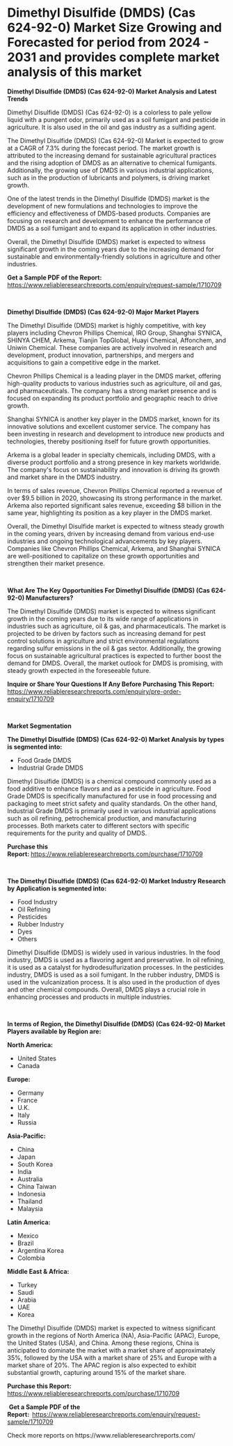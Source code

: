 <p><h1>Dimethyl Disulfide (DMDS) (Cas 624-92-0) Market Size Growing and Forecasted for period from 2024 - 2031 and provides complete market analysis of this market</h1></p><p><strong>Dimethyl Disulfide (DMDS) (Cas 624-92-0) Market Analysis and Latest Trends</strong></p>
<p><p>Dimethyl Disulfide (DMDS) (Cas 624-92-0) is a colorless to pale yellow liquid with a pungent odor, primarily used as a soil fumigant and pesticide in agriculture. It is also used in the oil and gas industry as a sulfiding agent.</p><p>The Dimethyl Disulfide (DMDS) (Cas 624-92-0) Market is expected to grow at a CAGR of 7.3% during the forecast period. The market growth is attributed to the increasing demand for sustainable agricultural practices and the rising adoption of DMDS as an alternative to chemical fumigants. Additionally, the growing use of DMDS in various industrial applications, such as in the production of lubricants and polymers, is driving market growth.</p><p>One of the latest trends in the Dimethyl Disulfide (DMDS) market is the development of new formulations and technologies to improve the efficiency and effectiveness of DMDS-based products. Companies are focusing on research and development to enhance the performance of DMDS as a soil fumigant and to expand its application in other industries.</p><p>Overall, the Dimethyl Disulfide (DMDS) market is expected to witness significant growth in the coming years due to the increasing demand for sustainable and environmentally-friendly solutions in agriculture and other industries.</p></p>
<p><strong>Get a Sample PDF of the Report:&nbsp;</strong> <a href="https://www.reliableresearchreports.com/enquiry/request-sample/1710709">https://www.reliableresearchreports.com/enquiry/request-sample/1710709</a></p>
<p>&nbsp;</p>
<p><strong>Dimethyl Disulfide (DMDS) (Cas 624-92-0) Major Market Players</strong></p>
<p><p>The Dimethyl Disulfide (DMDS) market is highly competitive, with key players including Chevron Phillips Chemical, IRO Group, Shanghai SYNICA, SHINYA CHEM, Arkema, Tianjin TopGlobal, Huayi Chemical, Affonchem, and Uniwin Chemical. These companies are actively involved in research and development, product innovation, partnerships, and mergers and acquisitions to gain a competitive edge in the market.</p><p>Chevron Phillips Chemical is a leading player in the DMDS market, offering high-quality products to various industries such as agriculture, oil and gas, and pharmaceuticals. The company has a strong market presence and is focused on expanding its product portfolio and geographic reach to drive growth.</p><p>Shanghai SYNICA is another key player in the DMDS market, known for its innovative solutions and excellent customer service. The company has been investing in research and development to introduce new products and technologies, thereby positioning itself for future growth opportunities.</p><p>Arkema is a global leader in specialty chemicals, including DMDS, with a diverse product portfolio and a strong presence in key markets worldwide. The company's focus on sustainability and innovation is driving its growth and market share in the DMDS industry.</p><p>In terms of sales revenue, Chevron Phillips Chemical reported a revenue of over $9.5 billion in 2020, showcasing its strong performance in the market. Arkema also reported significant sales revenue, exceeding $8 billion in the same year, highlighting its position as a key player in the DMDS market.</p><p>Overall, the Dimethyl Disulfide market is expected to witness steady growth in the coming years, driven by increasing demand from various end-use industries and ongoing technological advancements by key players. Companies like Chevron Phillips Chemical, Arkema, and Shanghai SYNICA are well-positioned to capitalize on these growth opportunities and strengthen their market presence.</p></p>
<p>&nbsp;</p>
<p><strong>What Are The Key Opportunities For Dimethyl Disulfide (DMDS) (Cas 624-92-0) Manufacturers?</strong></p>
<p><p>The Dimethyl Disulfide (DMDS) market is expected to witness significant growth in the coming years due to its wide range of applications in industries such as agriculture, oil & gas, and pharmaceuticals. The market is projected to be driven by factors such as increasing demand for pest control solutions in agriculture and strict environmental regulations regarding sulfur emissions in the oil & gas sector. Additionally, the growing focus on sustainable agricultural practices is expected to further boost the demand for DMDS. Overall, the market outlook for DMDS is promising, with steady growth expected in the foreseeable future.</p></p>
<p><strong>Inquire or Share Your Questions If Any Before Purchasing This Report:</strong> <a href="https://www.reliableresearchreports.com/enquiry/pre-order-enquiry/1710709">https://www.reliableresearchreports.com/enquiry/pre-order-enquiry/1710709</a></p>
<p>&nbsp;</p>
<p><strong>Market Segmentation</strong></p>
<p><strong>The Dimethyl Disulfide (DMDS) (Cas 624-92-0) Market Analysis by types is segmented into:</strong></p>
<p><ul><li>Food Grade DMDS</li><li>Industrial Grade DMDS</li></ul></p>
<p><p>Dimethyl Disulfide (DMDS) is a chemical compound commonly used as a food additive to enhance flavors and as a pesticide in agriculture. Food Grade DMDS is specifically manufactured for use in food processing and packaging to meet strict safety and quality standards. On the other hand, Industrial Grade DMDS is primarily used in various industrial applications such as oil refining, petrochemical production, and manufacturing processes. Both markets cater to different sectors with specific requirements for the purity and quality of DMDS.</p></p>
<p><strong>Purchase this Report:&nbsp;</strong><a href="https://www.reliableresearchreports.com/purchase/1710709">https://www.reliableresearchreports.com/purchase/1710709</a></p>
<p>&nbsp;</p>
<p><strong>The Dimethyl Disulfide (DMDS) (Cas 624-92-0) Market Industry Research by Application is segmented into:</strong></p>
<p><ul><li>Food Industry</li><li>Oil Refining</li><li>Pesticides</li><li>Rubber Industry</li><li>Dyes</li><li>Others</li></ul></p>
<p><p>Dimethyl Disulfide (DMDS) is widely used in various industries. In the food industry, DMDS is used as a flavoring agent and preservative. In oil refining, it is used as a catalyst for hydrodesulfurization processes. In the pesticides industry, DMDS is used as a soil fumigant. In the rubber industry, DMDS is used in the vulcanization process. It is also used in the production of dyes and other chemical compounds. Overall, DMDS plays a crucial role in enhancing processes and products in multiple industries.</p></p>
<p>&nbsp;</p>
<p><strong>In terms of Region, the Dimethyl Disulfide (DMDS) (Cas 624-92-0) Market Players available by Region are:</strong></p>
<p>
    <p> <strong> North America: </strong>
        <ul>
            <li>United States</li>
            <li>Canada</li>
        </ul>
        </p> 
    <p> <strong> Europe: </strong>
        <ul>
            <li>Germany</li>
            <li>France</li>
            <li>U.K.</li>
            <li>Italy</li>
            <li>Russia</li>
        </ul>
        </p> 
    <p> <strong> Asia-Pacific: </strong>
        <ul>
            <li>China</li>
            <li>Japan</li>
            <li>South Korea</li>
            <li>India</li>
            <li>Australia</li>
            <li>China Taiwan</li>
            <li>Indonesia</li>
            <li>Thailand</li>
            <li>Malaysia</li>
        </ul>
        </p> 
    <p> <strong> Latin America: </strong>
        <ul>
            <li>Mexico</li>
            <li>Brazil</li>
            <li>Argentina Korea</li>
            <li>Colombia</li>
        </ul>
        </p> 
    <p> <strong> Middle East & Africa: </strong>
        <ul>
            <li>Turkey</li>
            <li>Saudi</li>
            <li>Arabia</li>
            <li>UAE</li>
            <li>Korea</li>
        </ul>
    </p>
    </p>
<p><p>The Dimethyl Disulfide (DMDS) market is expected to witness significant growth in the regions of North America (NA), Asia-Pacific (APAC), Europe, the United States (USA), and China. Among these regions, China is anticipated to dominate the market with a market share of approximately 35%, followed by the USA with a market share of 25% and Europe with a market share of 20%. The APAC region is also expected to exhibit substantial growth, capturing around 15% of the market share.</p></p>
<p><strong>Purchase this Report: </strong><a href="https://www.reliableresearchreports.com/purchase/1710709">https://www.reliableresearchreports.com/purchase/1710709</a></p>
<p>&nbsp;<strong>Get a Sample PDF of the Report:&nbsp;&nbsp;</strong><a href="https://www.reliableresearchreports.com/enquiry/request-sample/1710709">https://www.reliableresearchreports.com/enquiry/request-sample/1710709</a></p>
<p><strong></strong></p>
<p>Check more reports on https://www.reliableresearchreports.com/</p>